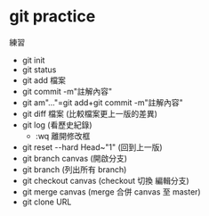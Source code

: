 # git practice

練習

-  git init
-  git status
-  git add 檔案
-  git commit -m"註解內容"
-  git am"..."=git add+git commit -m"註解內容"
-  git diff 檔案 (比較檔案更上一版的差異)
-  git log (看歷史紀錄)
	- :wq 離開修改框
-  git reset --hard Head~"1" (回到上一版)
-  git branch canvas (開啟分支)
-  git branch (列出所有  branch)
-  git checkout canvas (checkout 切換 編輯分支)
-  git merge canvas  (merge  合併  canvas 至 master)
-  git clone URL